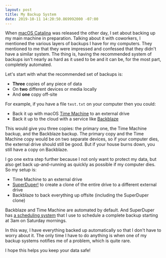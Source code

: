 ```yaml
---
layout: post
title: My Backup System
date: 2019-10-11 14:20:50.869992000 -07:00
---
```


When [macOS Catalina][catalina] was released the other day, I set about backing up my main machine in preparation. Talking about it with coworkers, I mentioned the various layers of backups I have for my computers. They mentioned to me that they were impressed and confessed that they didn't have a similar system. The thing is, having the recommended system of backups isn't nearly as hard as it used to be and it can be, for the most part, completely automated.

Let's start with what the recommended set of backups is:

* **Three** copies of any piece of data
* On **two** different devices or media locally
* And **one** copy off-site

For example, if you have a file `test.txt` on your computer then you could:

* Back it up with macOS [Time Machine][time-machine] to an external drive
* Back it up to the cloud with a service like [Backblaze][backblaze]

This would give you three copies: the primary one, the Time Machine backup, and the Backblaze backup. The primary copy and the Time Machine copy would be on two separate devices, so if your computer dies, the external drive should still be good. But if your house burns down, you still have a copy on Backblaze.

I go one extra step further because I not only want to protect my data, but also get back up-and-running as quickly as possible if my computer dies. So my setup is:

* Time Machine to an external drive
* [SuperDuper!][super-duper] to create a clone of the entire drive to a different external drive
* Backblaze to back everything up offsite (including the SuperDuper clone)

Backblaze and Time Machine are automated by default. And SuperDuper has [a scheduling system][scheduling] that I use to schedule a complete backup starting at 3am on Saturday mornings.

In this way, I have everything backed up automatically so that I don't have to worry about it. The only time I have to do anything is when one of my backup systems notifies me of a problem, which is quite rare.

I hope this helps you keep your data safe!

[backblaze]: https://www.backblaze.com
[catalina]: https://www.apple.com/macos/catalina/
[scheduling]: https://s3.amazonaws.com/com.shirtpocket/SuperDuper/graphics/SuperDuper-Scheduling.png
[super-duper]: https://www.shirt-pocket.com/SuperDuper/SuperDuperDescription.html
[time-machine]: https://www.youtube.com/watch?v=geJiTXOb37w
